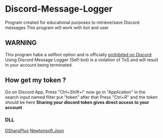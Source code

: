 # Discord-Message-Logger
Program created for educational purposes to retrieve/save Discord messages
This program will work with bot and user
## WARNING
This program habe a selfbot option and is officially [prohibited on Discord](https://support.discord.com/hc/en-us/articles/115002192352-Automated-user-accounts-self-bots-). Using Discord Message Logger (Self-bot) is a violation of ToS and will result in your account being terminated.
## How get my token ?
Go on Discord App, Press "Ctrl+Shift+i" now go in "Application" in the search input named filter put "token" after that Press "Ctrl+R" and the token should be here
**Sharing your discord token gives direct access to your account**
### DLL
[DSharpPlus](https://github.com/DSharpPlus/DSharpPlus)
[Newtonsoft.Json](https://github.com/JamesNK/Newtonsoft.Json)
